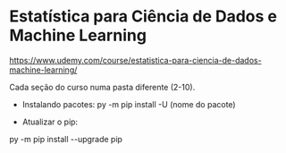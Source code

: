 # Estatística para Ciência de Dados e Machine Learning

https://www.udemy.com/course/estatistica-para-ciencia-de-dados-machine-learning/

Cada seção do curso numa pasta diferente (2-10).

- Instalando pacotes:
py -m pip install -U (nome do pacote)

- Atualizar o pip:

py -m pip install --upgrade pip
